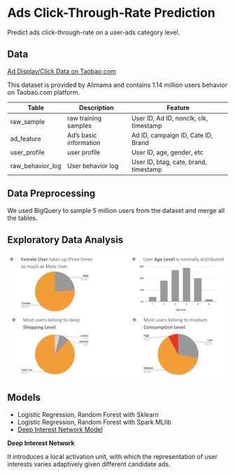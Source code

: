 # Ads Click-Through-Rate Prediction
Predict ads click-through-rate on a user-ads category level.

## **Data**
[Ad Display/Click Data on Taobao.com](https://tianchi.aliyun.com/dataset/dataDetail?dataId=56)

This dataset is provided by Alimama and contains 1.14 million users behavior on Taobao.com platform.

| Table| Description| Feature
|---|---|---|
|raw_sample|	raw training samples	|User   ID, Ad ID, nonclk, clk, timestamp|
|ad_feature|	Ad’s basic information	|Ad   ID, campaign ID, Cate ID, Brand|
|user_profile	|user profile	|User   ID, age, gender, etc|
|raw_behavior_log	|User behavior log	|User   ID, btag, cate, brand, timestamp|

## **Data Preprocessing**
We used BigQuery to sample 5 million users from the dataset and merge all the tables.

## **Exploratory Data Analysis**
<img src="eda.png" width="700px">

## **Models**
- Logistic Regression, Random Forest with Sklearn
- Logistic Regression, Random Forest with Spark MLlib
- [Deep Interest Network Model](https://arxiv.org/pdf/1706.06978.pdf)

**Deep Interest Network**

It introduces a local activation unit, with which the representation of user interests varies adaptively
given different candidate ads.
